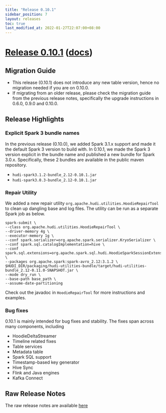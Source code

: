 ```yaml
---
title: "Release 0.10.1"
sidebar_position: 7
layout: releases
toc: true
last_modified_at: 2022-01-27T22:07:00+08:00
---
```

# [Release 0.10.1](https://github.com/apache/hudi/releases/tag/release-0.10.1) ([docs](/docs/quick-start-guide))

## Migration Guide

* This release (0.10.1) does not introduce any new table version, hence no migration needed if you are on 0.10.0.
* If migrating from an older release, please check the migration guide from the previous release notes, specifically the upgrade instructions in 0.6.0, 0.9.0 and 0.10.0.

## Release Highlights

### Explicit Spark 3 bundle names

In the previous release (0.10.0), we added Spark 3.1.x support and made it the default Spark 3 version to build with. In 0.10.1,
we made the Spark 3 version explicit in the bundle name and published a new bundle for Spark 3.0.x. Specifically, these 2 bundles
are available in the public maven repository.

* `hudi-spark3.1.2-bundle_2.12-0.10.1.jar`
* `hudi-spark3.0.3-bundle_2.12-0.10.1.jar`

### Repair Utility

We added a new repair utility `org.apache.hudi.utilities.HoodieRepairTool` to clean up dangling base and log files. The utility
can be run as a separate Spark job as below.

```
spark-submit \
--class org.apache.hudi.utilities.HoodieRepairTool \
--driver-memory 4g \
--executor-memory 1g \
--conf spark.serializer=org.apache.spark.serializer.KryoSerializer \
--conf spark.sql.catalogImplementation=hive \
--conf spark.sql.extensions=org.apache.spark.sql.hudi.HoodieSparkSessionExtension \
--packages org.apache.spark:spark-avro_2.12:3.1.2 \
$HUDI_DIR/packaging/hudi-utilities-bundle/target/hudi-utilities-bundle_2.12-0.11.0-SNAPSHOT.jar \
--mode dry_run \
--base-path base_path \
--assume-date-partitioning
```

Check out the javadoc in `HoodieRepairTool` for more instructions and examples.

### Bug fixes

0.10.1 is mainly intended for bug fixes and stability. The fixes span across many components, including

* HoodieDeltaStreamer
* Timeline related fixes
* Table services
* Metadata table
* Spark SQL support
* Timestamp-based key generator
* Hive Sync
* Flink and Java engines
* Kafka Connect

## Raw Release Notes

The raw release notes are available [here](https://issues.apache.org/jira/secure/ReleaseNote.jspa?projectId=12322822&version=12351135)